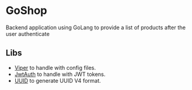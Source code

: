 # GoShop

Backend application using GoLang to provide a list of 
products after the user authenticate 

## Libs

- [Viper](github.com/spf13/viper) to handle with config files.
- [JwtAuth](github.com/go-chi/jwtauth) to handle with JWT tokens.
- [UUID](github.com/google/uuid) to generate UUID V4 format.
